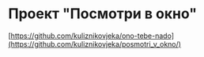 # Проект "Посмотри в окно"
[https://github.com/kuliznikovjeka/ono-tebe-nado](https://github.com/kuliznikovjeka/posmotri_v_okno/)

